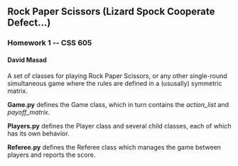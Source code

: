 
Rock Paper Scissors (Lizard Spock Cooperate Defect...)
-------------------------------------------------------
### Homework 1 -- CSS 605
#### David Masad

A set of classes for playing Rock Paper Scissors, or any other single-round simultaneous game where the rules are defined in a (ususally) symmetric matrix.

**Game.py** defines the Game class, which in turn contains the *action_list* and *payoff_matrix*.

**Players.py** defines the Player class and several child classes, each of which has its own behavior.

**Referee.py** defines the Referee class which manages the game between players and reports the score.